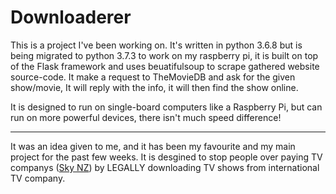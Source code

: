 # Downloaderer
This is a project I've been working on. It's written in python 3.6.8 but is being migrated to python 3.7.3 to work on my raspberry pi, it is built on top of the Flask framework and uses beuatifulsoup to scrape gathered website source-code.
It make a request to TheMovieDB and ask for the given show/movie, It will reply with the info, it will then find the show online.

It is designed to run on single-board computers like a Raspberry Pi, but can run on more powerful devices, there isn't much speed difference!

---

It was an idea given to me, and it has been my favourite and my main project for the past few weeks.
It is desgined to stop people over paying TV companys ([Sky NZ](https://www.sky.co.nz)) by LEGALLY downloading TV shows from international TV company.
